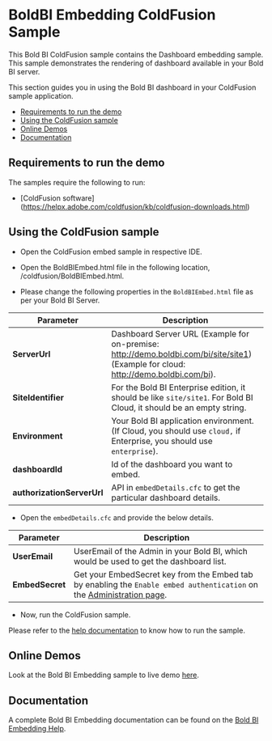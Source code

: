 # BoldBI Embedding ColdFusion Sample

This Bold BI ColdFusion sample contains the Dashboard embedding sample. This sample demonstrates the rendering of dashboard available in your Bold BI server.

This section guides you in using the Bold BI dashboard in your ColdFusion sample application.

* [Requirements to run the demo](#requirements-to-run-the-demo)
* [Using the ColdFusion sample](#using-the-coldfusion-sample)
* [Online Demos](#online-demos)
* [Documentation](#documentation)

## Requirements to run the demo

The samples require the following to run:

* [ColdFusion software] (<https://helpx.adobe.com/coldfusion/kb/coldfusion-downloads.html>)

## Using the ColdFusion sample

* Open the ColdFusion embed sample in respective IDE.

* Open the BoldBIEmbed.html file in the following location, /coldfusion/BoldBIEmbed.html.

* Please change the following properties in the `BoldBIEmbed.html` file as per your Bold BI Server.

| Parameter             | Description                                                                                             |
|-----------------------|---------------------------------------------------------------------------------------------------------|
| **ServerUrl**         | Dashboard Server URL (Example for on-premise: <http://demo.boldbi.com/bi/site/site1>) (Example for cloud: <http://demo.boldbi.com/bi>). |
| **SiteIdentifier**    | For the Bold BI Enterprise edition, it should be like `site/site1`. For Bold BI Cloud, it should be an empty string.                        |
| **Environment**       | Your Bold BI application environment. (If Cloud, you should use `cloud,` if Enterprise, you should use `enterprise`).                        |
| **dashboardId**       | Id of the dashboard you want to embed.                                                                 |
| **authorizationServerUrl** | API in `embedDetails.cfc` to get the particular dashboard details.                                                            |

* Open the `embedDetails.cfc` and provide the below details.

| Parameter     | Description |
|---------------|-------------|
| **UserEmail** | UserEmail of the Admin in your Bold BI, which would be used to get the dashboard list. |
| **EmbedSecret** | Get your EmbedSecret key from the Embed tab by enabling the `Enable embed authentication` on the [Administration page](https://help.boldbi.com/embedded-bi/site-administration/embed-settings/). |

* Now, run the ColdFusion sample.

Please refer to the [help documentation](https://help.boldbi.com/embedded-bi/javascript-based/samples/v3.3.40-or-later/other-platform-samples/#coldfusion-sample-to-embed-dashboard) to know how to run the sample.

## Online Demos

Look at the Bold BI Embedding sample to live demo [here](https://samples.boldbi.com/embed).

## Documentation

A complete Bold BI Embedding documentation can be found on the [Bold BI Embedding Help](https://help.boldbi.com/embedded-bi/javascript-based/).
